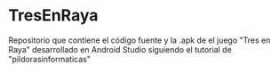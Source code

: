 # TresEnRaya
Repositorio que contiene el código fuente y la .apk de el juego "Tres en Raya" desarrollado en Android Studio siguiendo el tutorial de "pildorasinformaticas"
